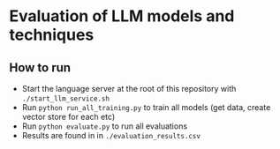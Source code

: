 # Evaluation of LLM models and techniques

## How to run
- Start the language server at the root of this repository with `./start_llm_service.sh` 
- Run `python run_all_training.py` to train all models (get data, create vector store for each etc)
- Run `python evaluate.py` to run all evaluations
- Results are found in in `./evaluation_results.csv`